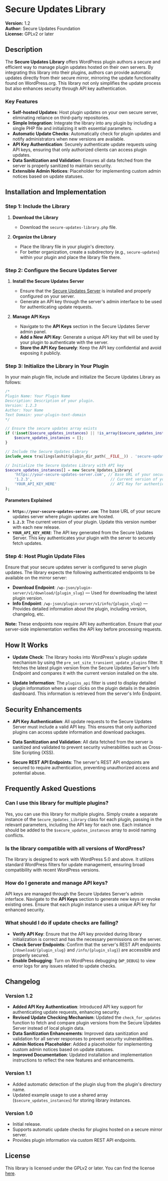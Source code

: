 # Secure Updates Library

**Version:** 1.2  
**Author:** Secure Updates Foundation  
**License:** GPLv2 or later

## Description

The **Secure Updates Library** offers WordPress plugin authors a secure and efficient way to manage plugin updates hosted on their own servers. By integrating this library into their plugins, authors can provide automatic updates directly from their secure mirror, mirroring the update functionality found on WordPress.org. This library not only simplifies the update process but also enhances security through API key authentication.

### Key Features

- **Self-hosted Updates**: Host plugin updates on your own secure server, eliminating reliance on third-party repositories.
- **Simple Integration**: Integrate the library into any plugin by including a single PHP file and initializing it with essential parameters.
- **Automatic Update Checks**: Automatically check for plugin updates and notify administrators when new versions are available.
- **API Key Authentication**: Securely authenticate update requests using API keys, ensuring that only authorized clients can access plugin updates.
- **Data Sanitization and Validation**: Ensures all data fetched from the server is properly sanitized to maintain security.
- **Extensible Admin Notices**: Placeholder for implementing custom admin notices based on update statuses.

## Installation and Implementation

### Step 1: Include the Library

1. **Download the Library**
    - Download the `secure-updates-library.php` file.

2. **Organize the Library**
    - Place the library file in your plugin's directory.
    - For better organization, create a subdirectory (e.g., `secure-updates`) within your plugin and place the library file there.

### Step 2: Configure the Secure Updates Server

1. **Install the Secure Updates Server**
    - Ensure that the [Secure Updates Server](https://github.com/secure-updates/secure-updates-server) is installed and properly configured on your server.
    - Generate an API key through the server's admin interface to be used for authenticating update requests.

2. **Manage API Keys**
    - Navigate to the **API Keys** section in the Secure Updates Server admin panel.
    - **Add a New API Key**: Generate a unique API key that will be used by your plugin to authenticate with the server.
    - **Store the API Key Securely**: Keep the API key confidential and avoid exposing it publicly.

### Step 3: Initialize the Library in Your Plugin

In your main plugin file, include and initialize the Secure Updates Library as follows:

```php
/*
Plugin Name: Your Plugin Name
Description: Description of your plugin.
Version: 1.2.3
Author: Your Name
Text Domain: your-plugin-text-domain
*/

// Ensure the secure updates array exists
if (!isset($secure_updates_instances) || !is_array($secure_updates_instances)) {
    $secure_updates_instances = [];
}

// Include the Secure Updates Library
include_once trailingslashit(plugin_dir_path(__FILE__)) . 'secure-updates/secure-updates-library.php';

// Initialize the Secure Updates Library with API key
$secure_updates_instances[] = new Secure_Updates_Library(
    'https://your-secure-updates-server.com', // Base URL of your secure updates server
    '1.2.3',                                   // Current version of your plugin
    'YOUR_API_KEY_HERE'                        // API Key for authenticating with the server
);
```

#### **Parameters Explained**

- **`https://your-secure-updates-server.com`**: The base URL of your secure updates server where plugin updates are hosted.
- **`1.2.3`**: The current version of your plugin. Update this version number with each new release.
- **`YOUR_API_KEY_HERE`**: The API key generated from the Secure Updates Server. This key authenticates your plugin with the server to securely fetch updates.

### Step 4: Host Plugin Update Files

Ensure that your secure updates server is configured to serve plugin updates. The library expects the following authenticated endpoints to be available on the mirror server:

- **Download Endpoint**: `/wp-json/plugin-server/v1/download/{plugin_slug}` — Used for downloading the latest plugin version.
- **Info Endpoint**: `/wp-json/plugin-server/v1/info/{plugin_slug}` — Provides detailed information about the plugin, including version, changelog, etc.

**Note:** These endpoints now require API key authentication. Ensure that your server-side implementation verifies the API key before processing requests.

## How It Works

- **Update Check**: The library hooks into WordPress's plugin update mechanism by using the `pre_set_site_transient_update_plugins` filter. It fetches the latest plugin version from the Secure Updates Server's Info Endpoint and compares it with the current version installed on the site.

- **Update Information**: The `plugins_api` filter is used to display detailed plugin information when a user clicks on the plugin details in the admin dashboard. This information is retrieved from the server's Info Endpoint.

## Security Enhancements

- **API Key Authentication**: All update requests to the Secure Updates Server must include a valid API key. This ensures that only authorized plugins can access update information and download packages.

- **Data Sanitization and Validation**: All data fetched from the server is sanitized and validated to prevent security vulnerabilities such as Cross-Site Scripting (XSS).

- **Secure REST API Endpoints**: The server's REST API endpoints are secured to require authentication, preventing unauthorized access and potential abuse.

## Frequently Asked Questions

### Can I use this library for multiple plugins?

Yes, you can use this library for multiple plugins. Simply create a separate instance of the `Secure_Updates_Library` class for each plugin, passing in the relevant parameters, including the API key for each one. Each instance should be added to the `$secure_updates_instances` array to avoid naming conflicts.

### Is the library compatible with all versions of WordPress?

The library is designed to work with WordPress 5.0 and above. It utilizes standard WordPress filters for update management, ensuring broad compatibility with recent WordPress versions.

### How do I generate and manage API keys?

API keys are managed through the Secure Updates Server's admin interface. Navigate to the **API Keys** section to generate new keys or revoke existing ones. Ensure that each plugin instance uses a unique API key for enhanced security.

### What should I do if update checks are failing?

- **Verify API Key**: Ensure that the API key provided during library initialization is correct and has the necessary permissions on the server.
- **Check Server Endpoints**: Confirm that the server's REST API endpoints (`/download/{plugin_slug}` and `/info/{plugin_slug}`) are accessible and properly secured.
- **Enable Debugging**: Turn on WordPress debugging (`WP_DEBUG`) to view error logs for any issues related to update checks.

## Changelog

### Version 1.2

- **Added API Key Authentication**: Introduced API key support for authenticating update requests, enhancing security.
- **Revised Update Checking Mechanism**: Updated the `check_for_updates` function to fetch and compare plugin versions from the Secure Updates Server instead of local plugin data.
- **Data Sanitization Enhancements**: Improved data sanitization and validation for all server responses to prevent security vulnerabilities.
- **Admin Notices Placeholder**: Added a placeholder for implementing custom admin notices based on update statuses.
- **Improved Documentation**: Updated installation and implementation instructions to reflect the new features and enhancements.

### Version 1.1

- Added automatic detection of the plugin slug from the plugin's directory name.
- Updated example usage to use a shared array (`$secure_updates_instances`) for storing library instances.

### Version 1.0

- Initial release.
- Supports automatic update checks for plugins hosted on a secure mirror server.
- Provides plugin information via custom REST API endpoints.

## License

This library is licensed under the GPLv2 or later. You can find the license [here](https://www.gnu.org/licenses/gpl-2.0.html).

